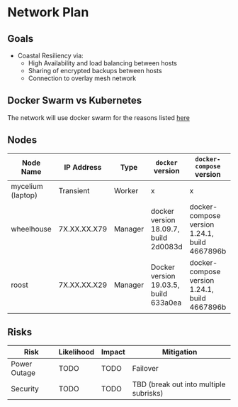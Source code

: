 # Network Plan

## Goals

* Coastal Resiliency via:
    * High Availability and load balancing between hosts
    * Sharing of encrypted backups between hosts
    * Connection to overlay mesh network

## Docker Swarm vs Kubernetes

The network will use docker swarm for the reasons listed [here](https://hackernoon.com/kubernetes-vs-docker-swarm-a-comprehensive-comparison-73058543771e)

## Nodes 

| Node Name | IP Address | Type | `docker` version | `docker-compose` version | `docker-machine` version | Notes |
| ----- | ----- | ----- | ---- | ---- | ---- | ---- |
| mycelium (laptop) | Transient | Worker | x | x | x | x | x |
| wheelhouse | 7X.XX.XX.X79 | Manager | docker version 18.09.7, build 2d0083d | docker-compose version 1.24.1, build 4667896b | n/a |
| roost | 7X.XX.XX.X29 | Manager | Docker version 19.03.5, build 633a0ea | docker-compose version 1.24.1, build 4667896b | docker-machine version 0.16.2, build bd45ab13 |

## Risks

| Risk | Likelihood | Impact | Mitigation |
| ---- | ---- | ---- | ---- |
| Power Outage | TODO | TODO | Failover |
| Security | TODO | TODO | TBD (break out into multiple subrisks) |
